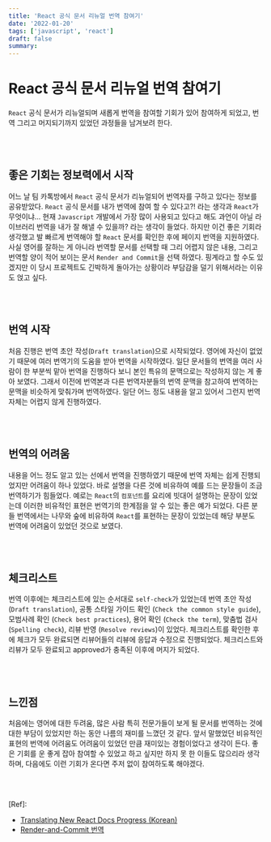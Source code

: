 ```yaml
---
title: 'React 공식 문서 리뉴얼 번역 참여기'
date: '2022-01-20'
tags: ['javascript', 'react']
draft: false
summary:
---
```


# React 공식 문서 리뉴얼 번역 참여기

`React` 공식 문서가 리뉴얼되며 새롭게 번역을 참여할 기회가 있어 참여하게 되었고, 번역 그리고 머지되기까지 있었던 과정들을 남겨보려 한다.

<br /><br />

## 좋은 기회는 정보력에서 시작

어느 날 팀 카톡방에서 `React` 공식 문서가 리뉴얼되어 번역자를 구하고 있다는 정보를 공유받았다. `React` 공식 문서를 내가 번역에 참여 할 수 있다고?! 라는 생각과 `React`가 무엇이냐... 현재 `Javascript` 개발에서 가장 많이 사용되고 있다고 해도 과언이 아닐 라이브러리 번역을 내가 잘 해낼 수 있을까? 라는 생각이 들었다. 하지만 이건 좋은 기회라 생각했고 발 빠르게 번역해야 할 `React` 문서를 확인한 후에 페이지 번역을 지원하였다. 사실 영어를 잘하는 게 아니라 번역할 문서를 선택할 때 그리 어렵지 않은 내용, 그리고 번역할 양이 적어 보이는 문서 `Render and Commit`을 선택 하였다. 핑계라고 할 수도 있겠지만 이 당시 프로젝트도 긴박하게 돌아가는 상황이라 부담감을 덜기 위해서라는 이유도 얹고 싶다.

<br /><br />

## 번역 시작

처음 진행은 번역 초안 작성(`Draft translation`)으로 시작되었다. 영어에 자신이 없었기 때문에 여러 번역기의 도움을 받아 번역을 시작하였다. 일단 문서들의 번역을 여러 사람이 한 부분씩 맡아 번역을 진행하다 보니 본인 특유의 문맥으로는 작성하지 않는 게 좋아 보였다. 그래서 이전에 번역본과 다른 번역자분들의 번역 문맥을 참고하여 번역하는 문맥을 비슷하게 맞춰가며 번역하였다. 일단 어느 정도 내용을 알고 있어서 그런지 번역 자체는 어렵지 않게 진행하였다.

<br /><br />

## 번역의 어려움

내용을 어느 정도 알고 있는 선에서 번역을 진행하였기 때문에 번역 자체는 쉽게 진행되었지만 어려움이 하나 있었다. 바로 설명을 다른 것에 비유하여 예를 드는 문장들이 조금 번역하기가 힘들었다. 예로는 `React`의 `컴포넌트`를 요리에 빗대어 설명하는 문장이 있었는데 이러한 비유적인 표현은 번역기의 한계점을 알 수 있는 좋은 예가 되었다. 다른 분들 번역에서는 나무와 숲에 비유하여 `React`를 표현하는 문장이 있었는데 해당 부분도 번역에 어려움이 있었던 것으로 보였다.

<br /><br />

## 체크리스트

번역 이후에는 체크리스트에 있는 순서대로 `self-check`가 있었는데 번역 초안 작성 (`Draft translation`), 공통 스타일 가이드 확인 (`Check the common style guide`), 모범사례 확인 (`Check best practices`), 용어 확인 (`Check the term`), 맞춤법 검사 (`Spelling check`), 리뷰 반영 (`Resolve reviews`)이 있었다. 체크리스트를 확인한 후에 체크가 모두 완료되면 리뷰어들의 리뷰에 응답과 수정으로 진행되었다. 체크리스트와 리뷰가 모두 완료되고 approved가 충족된 이후에 머지가 되었다.

<br /><br />

## 느낀점

처음에는 영어에 대한 두려움, 많은 사람 특히 전문가들이 보게 될 문서를 번역하는 것에 대한 부담이 있었지만 하는 동안 나름의 재미를 느꼈던 것 같다. 앞서 말했었던 비유적인 표현의 번역에 어려움도 어려움이 있었던 만큼 재미있는 경험이었다고 생각이 든다. 좋은 기회를 운 좋게 잡아 참여할 수 있었고 하고 싶지만 하지 못 한 이들도 많으리라 생각하며, 다음에도 이런 기회가 온다면 주저 없이 참여하도록 해야겠다.

<br /><br />

[Ref]:

- [Translating New React Docs Progress (Korean)](https://github.com/reactjs/ko.reactjs.org/issues/374)
- [Render-and-Commit 번역](https://github.com/reactjs/ko.reactjs.org/pull/394)

<br /><br /><br />
